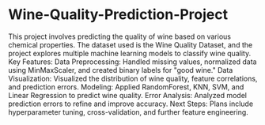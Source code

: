 # Wine-Quality-Prediction-Project
This project involves predicting the quality of wine based on various chemical properties. The dataset used is the Wine Quality Dataset, and the project explores multiple machine learning models to classify wine quality.  
Key Features:
Data Preprocessing: Handled missing values, normalized data using MinMaxScaler, and created binary labels for "good wine."
Data Visualization: Visualized the distribution of wine quality, feature correlations, and prediction errors.
Modeling: Applied RandomForest, KNN, SVM, and Linear Regression to predict wine quality.
Error Analysis: Analyzed model prediction errors to refine and improve accuracy.
Next Steps: Plans include hyperparameter tuning, cross-validation, and further feature engineering.
